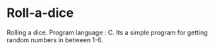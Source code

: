 # Roll-a-dice
Rolling a dice. 
Program language : C.
Its a simple program for getting random numbers in between 1-6.
